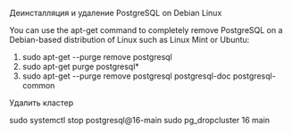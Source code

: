 


Деинсталляция и удаление  PostgreSQL on Debian Linux

You can use the apt-get command to completely remove PostgreSQL on a Debian-based distribution of Linux such as Linux Mint or Ubuntu:

1. sudo apt-get --purge remove postgresql
2. sudo apt-get purge postgresql*
3. sudo apt-get --purge remove postgresql postgresql-doc postgresql-common


Удалить кластер

sudo systemctl stop postgresql@16-main
sudo pg_dropcluster 16 main
